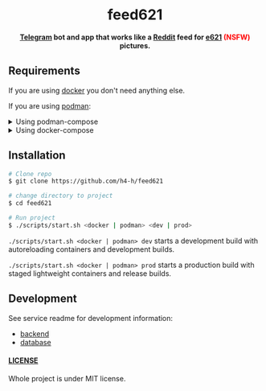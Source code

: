 <div align="center">
  <h1>feed621</h1>
  <p>
    <strong><a href="https://telegram.org">Telegram</a> bot and app that works like a <a href="https://reddit.com">Reddit</a> feed for <a href="https://e621.net">e621</a> <span style="color: red">(NSFW)</span> pictures.</strong>
  </p>
</div>

## Requirements

If you are using [docker](https://docker.com) you don't need anything else.

If you are using [podman](https://podman.io):

<details>
  <summary>Using podman-compose</summary>

  To be honest i don't think you will need anything else but [podman-compose](https://github.com/containers/podman-compose).
</details>

<details>
  <summary>Using docker-compose</summary>

  Install:

  1. [podman-docker](https://github.com/containers/podman)
  2. [docker-compose](https://github.com/docker/compose)

  AND setup a socket for podman on `unix:///run/user/1000/podman/podman.sock`:

  Systemd: `$ sudo systemctl start podman.socket` (comes with `podman-docker`)
  
  Dinit: `$ sudo dinitctl start podman.socket`

  <details>
    <summary>Dinit <code>podman.socket</code> service</summary>

    ```
    type = process
    command = /usr/bin/podman system service -t 0
    logfile = /var/log/podman-api-socket.log
    ```

  </details>
</details>

## Installation

```bash
# Clone repo
$ git clone https://github.com/h4-h/feed621

# change directory to project
$ cd feed621

# Run project
$ ./scripts/start.sh <docker | podman> <dev | prod>
```

`./scripts/start.sh <docker | podman> dev` starts a development build with autoreloading containers and development builds.

`./scripts/start.sh <docker | podman> prod` starts a production build with staged lightweight containers and release builds.

## Development

See service readme for development information:

- [backend](./services/backend/README.md)
- [database](./services/database/README.md)

#### [LICENSE](./LICENSE)

Whole project is under MIT license.
